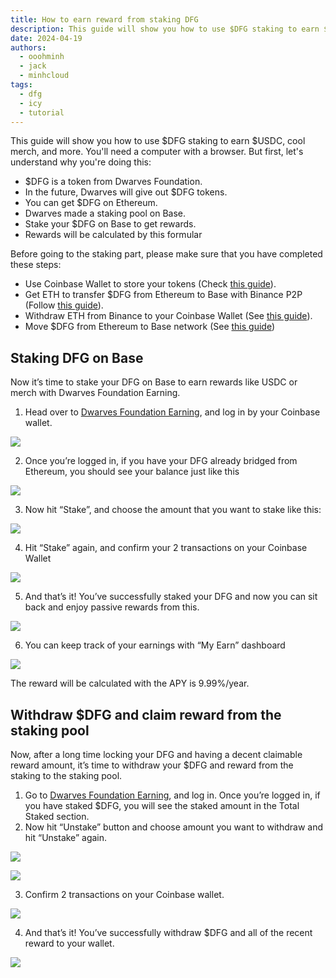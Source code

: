 ```yaml
---
title: How to earn reward from staking DFG
description: This guide will show you how to use $DFG staking to earn $USDC, cool merch, and more.
date: 2024-04-19
authors:
  - ooohminh
  - jack
  - minhcloud
tags:
  - dfg
  - icy
  - tutorial
---
```


This guide will show you how to use $DFG staking to earn $USDC, cool merch, and more. You'll need a computer with a browser. But first, let's understand why you're doing this:

- $DFG is a token from Dwarves Foundation.
- In the future, Dwarves will give out $DFG tokens.
- You can get $DFG on Ethereum.
- Dwarves made a staking pool on Base.
- Stake your $DFG on Base to get rewards.
- Rewards will be calculated by this formular

Before going to the staking part, please make sure that you have completed these steps:

- Use Coinbase Wallet to store your tokens (Check [this guide](setup-crypto-wallet.md)).
- Get ETH to transfer $DFG from Ethereum to Base with Binance P2P (Follow [this guide](https://www.binance.com/en/blog/p2p/binance-p2p-newbie-guide-7428324997079645557)).
- Withdraw ETH from Binance to your Coinbase Wallet (See [this guide](https://www.binance.com/en/support/faq/how-to-withdraw-crypto-from-binance-115003670492)).
- Move $DFG from Ethereum to Base network (See [this guide](icy-bridge.md))

## Staking DFG on Base

Now it’s time to stake your DFG on Base to earn rewards like USDC or merch with Dwarves Foundation Earning.

1. Head over to [Dwarves Foundation Earning](https://tono.gg/dwarves), and log in by your Coinbase wallet.

![](assets/how-to-earn-reward-from-staking-dfg_how-to-transfer-dfg-from-eth-to-base-for-staking_tono_stake.webp)

2. Once you’re logged in, if you have your DFG already bridged from Ethereum, you should see your balance just like this

![](assets/how-to-earn-reward-from-staking-dfg_how-to-transfer-dfg-from-eth-to-base-for-staking_tono_balance.webp)

3. Now hit “Stake”, and choose the amount that you want to stake like this:

![](assets/how-to-earn-reward-from-staking-dfg_how-to-transfer-dfg-from-eth-to-base-for-staking_tono_stake_amount.webp)

4. Hit “Stake” again, and confirm your 2 transactions on your Coinbase Wallet

![](assets/how-to-earn-reward-from-staking-dfg_how-to-transfer-dfg-from-eth-to-base-for-staking_tono_stake_preview.webp)

5. And that’s it! You’ve successfully staked your DFG and now you can sit back and enjoy passive rewards from this.

![](assets/how-to-earn-reward-from-staking-dfg_how-to-transfer-dfg-from-eth-to-base-for-staking_tono_stake_successful.webp)

6. You can keep track of your earnings with “My Earn” dashboard

![](assets/how-to-earn-reward-from-staking-dfg_how-to-transfer-dfg-from-eth-to-base-for-staking_tono_stake_successful_2.webp)

The reward will be calculated with the APY is 9.99%/year.

## Withdraw $DFG and claim reward from the staking pool

Now, after a long time locking your DFG and having a decent claimable reward amount, it’s time to withdraw your $DFG and reward from the staking to the staking pool.

1. Go to [Dwarves Foundation Earning](https://tono.gg/dwarves), and log in. Once you’re logged in, if you have staked $DFG, you will see the staked amount in the Total Staked section.
2. Now hit “Unstake” button and choose amount you want to withdraw and hit “Unstake” again.

![](assets/how-to-earn-reward-from-staking-dfg_clean-shot-2024-05-13-at-16-34-02-2x.webp)

![](assets/how-to-earn-reward-from-staking-dfg_clean-shot-2024-05-13-at-16-35-22-2x_1715619303.webp)

3. Confirm 2 transactions on your Coinbase wallet.

![](assets/how-to-earn-reward-from-staking-dfg_clean-shot-2024-05-13-at-16-37-11-2x_1715619304.webp)

4. And that’s it! You’ve successfully withdraw $DFG and all of the recent reward to your wallet.

![](assets/how-to-earn-reward-from-staking-dfg_clean-shot-2024-05-13-at-16-39-16-2x_1715619306.webp)

